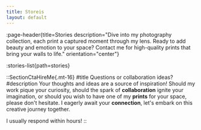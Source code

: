```yaml
---
title: Storeis
layout: default
---
```


:page-header{title=Stories description="Dive into my photography collection, each print a captured moment through my lens. Ready to add beauty and emotion to your space? Contact me for high-quality prints that bring your walls to life." orientation="center"}

:stories-list{path=stories}

::SectionCtaHireMe{.mt-16}
#title
Questions or collaboration ideas?
#description
Your thoughts and ideas are a source of inspiration! Should my work pique your curiosity, should the spark of __collaboration__ ignite your imagination, or should you wish to have one of my __prints__ for your space, please don't hesitate. I eagerly await your __connection__, let's embark on this creative journey together.

I usually respond within hours!
::
